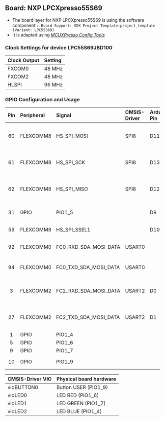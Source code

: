 Board: NXP LPCXpresso55S69
--------------------------

- The board layer for NXP LPCXpresso55S69 is using the software component `::Board Support: SDK Project Template:project_template (Variant: LPC55S69)`
- It is adapted using [*MCUXPresso Config Tools*](https://www.nxp.com/design/software/development-software/mcuxpresso-software-and-tools-/mcuxpresso-config-tools-pins-clocks-peripherals:MCUXpresso-Config-Tools)

### Clock Settings for device LPC55S69JBD100

| Clock Output            | Setting
|:------------------------|:----------------------------------------
| FXCOM0                  | 48 MHz
| FXCOM2                  | 48 MHz
| HLSPI                   | 96 MHz

### GPIO Configuration and Usage

|Pin     |Peripheral |Signal               |CMSIS-Driver|Arduino Pin| Note
|:------:|:--------- |:--------------------|:-----------|:----------|------
|60      |FLEXCOMM8  |HS_SPI_MOSI          |SPI8        | D11       | Arduino UNO R3 connector (P17)
|61      |FLEXCOMM8  |HS_SPI_SCK           |SPI8        | D13       | Arduino UNO R3 connector (P17)
|62      |FLEXCOMM8  |HS_SPI_MISO          |SPI8        | D12       | Arduino UNO R3 connector (P17)
|31      |GPIO       |PIO1_5               |            | D9        | Data ready signal for SPI8
|59      |FLEXCOMM8  |HS_SPI_SSEL1         |            | D10       | NSS signal for SPI8
|92      |FLEXCOMM0  |FC0_RXD_SDA_MOSI_DATA|USART0      |           | UART for debug console
|94      |FLEXCOMM0  |FC0_TXD_SDA_MOSI_DATA|USART0      |           | UART for debug console
|3       |FLEXCOMM2  |FC2_RXD_SDA_MOSI_DATA|USART2      | D0        | Arduino UNO R3 connector (P18)
|27      |FLEXCOMM2  |FC2_TXD_SDA_MOSI_DATA|USART2      | D1        | Arduino UNO R3 connector (P18)
|1       |GPIO       |PIO1_4               |            |           | LED_BLUE
|5       |GPIO       |PIO1_6               |            |           | LED_RED
|9       |GPIO       |PIO1_7               |            |           | LED_GREEN
|10      |GPIO       |PIO1_9               |            |           | User button S3

| CMSIS-Driver VIO  | Physical board hardware
|:------------------|:-----------------------
| vioBUTTON0        | Button USER (PIO1_9)
| vioLED0           | LED RED     (PIO1_6)
| vioLED1           | LED GREEN   (PIO1_7)
| vioLED2           | LED BLUE    (PIO1_4)
